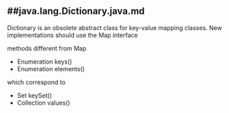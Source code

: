 ##java.lang.Dictionary.java.md
--------

Dictionary is an obsolete abstract class for key-value
mapping classes. New implementations should use the
Map interface

methods different from Map

- Enumeration<k> keys()
- Enumeration<V> elements()

which correspond to

- Set<K> keySet()
- Collection<V> values()
